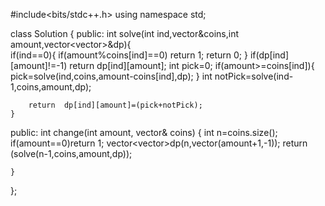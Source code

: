 #include<bits/stdc++.h>
using namespace std;

class Solution {
public:
    int solve(int ind,vector<int>&coins,int amount,vector<vector<int>>&dp){   
        if(ind==0){
            if(amount%coins[ind]==0) return 1;
            return 0;
        }
        if(dp[ind][amount]!=-1) return dp[ind][amount];
        int pick=0;
        if(amount>=coins[ind]){
            pick=solve(ind,coins,amount-coins[ind],dp);
        }
        int notPick=solve(ind-1,coins,amount,dp);

        return  dp[ind][amount]=(pick+notPick);
    }
public:
    int change(int amount, vector<int>& coins) {
        int n=coins.size();
        if(amount==0)return 1;
        vector<vector<int>>dp(n,vector<int>(amount+1,-1));
        return (solve(n-1,coins,amount,dp));
        
        

    }
};
